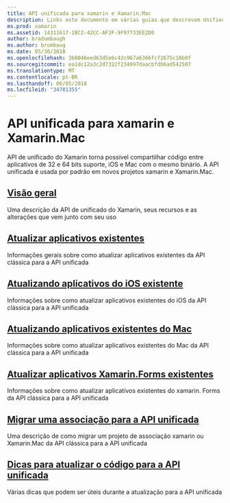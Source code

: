 ```yaml
---
title: API unificada para xamarin e Xamarin.Mac
description: Links este documento em várias guias que descrevem Unified API do Xamarin. O conteúdo vinculado fornece uma visão geral da API unificada e aborda como migrar projetos existentes.
ms.prod: xamarin
ms.assetid: 14311617-1BC2-42CC-AF3F-9F97733EE2D0
author: bradumbaugh
ms.author: brumbaug
ms.date: 05/30/2018
ms.openlocfilehash: 3b8046eed63d5e6c42c967a6366fcf2675c10b0f
ms.sourcegitcommit: ea1dc12a3c2d7322f234997daacbfdb6ad542507
ms.translationtype: MT
ms.contentlocale: pt-BR
ms.lasthandoff: 06/05/2018
ms.locfileid: "34781355"
---
```

# <a name="unified-api-for-xamarinios-and-xamarinmac"></a>API unificada para xamarin e Xamarin.Mac

API de unificado do Xamarin torna possível compartilhar código entre aplicativos de 32 e 64 bits suporte, iOS e Mac com o mesmo binário. A API unificada é usada por padrão em novos projetos xamarin e Xamarin.Mac.

## <a name="overviewoverviewmd"></a>[Visão geral](overview.md)

Uma descrição da API de unificado do Xamarin, seus recursos e as alterações que vem junto com seu uso

## <a name="update-existing-appsupdating-appsmd"></a>[Atualizar aplicativos existentes](updating-apps.md)

Informações gerais sobre como atualizar aplicativos existentes da API clássica para a API unificada

## <a name="updating-existing-ios-appsupdating-ios-appsmd"></a>[Atualizando aplicativos do iOS existente](updating-ios-apps.md)

Informações sobre como atualizar aplicativos existentes do iOS da API clássica para a API unificada

## <a name="updating-existing-mac-appsupdating-mac-appsmd"></a>[Atualizando aplicativos existentes do Mac](updating-mac-apps.md)

Informações sobre como atualizar aplicativos existentes do Mac da API clássica para a API unificada

## <a name="update-existing-xamarinforms-appsupdating-xamarin-forms-appsmd"></a>[Atualizar aplicativos Xamarin.Forms existentes](updating-xamarin-forms-apps.md)

Informações sobre como atualizar aplicativos existentes do xamarin. Forms da API clássica para a API unificada

## <a name="migrating-a-binding-to-the-unified-apiupdate-bindingmd"></a>[Migrar uma associação para a API unificada](update-binding.md)

Uma descrição de como migrar um projeto de associação xamarin ou Xamarin.Mac da API clássica para a API unificada

## <a name="tips-for-updating-code-to-the-unified-apiupdating-tipsmd"></a>[Dicas para atualizar o código para a API unificada](updating-tips.md)

Várias dicas que podem ser úteis durante a atualização para a API unificada

